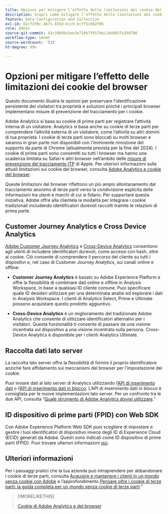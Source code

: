 ```yaml
---
title: Opzioni per mitigare l’effetto delle limitazioni dei cookie del browser
description: Scopri come mitigare l’effetto delle limitazioni dei cookie del browser per migliorare la raccolta dei dati per Adobe Analytics.
feature: Data Configuration and Collection
exl-id: 81cf3f0c-4871-435d-bcc9-bcff5c682f05
role: Admin
source-git-commit: 43c39b99cbae3e714b7f017dec14dd02fa350790
workflow-type: tm+mt
source-wordcount: '515'
ht-degree: 99%

---
```


# Opzioni per mitigare l’effetto delle limitazioni dei cookie del browser

Questo documento illustra le opzioni per preservare l’identificazione persistente dei visitatori tra proprietà e soluzioni poiché i principali browser implementano misure di prevenzione del tracciamento per i cookie.

Adobe Analytics si basa su cookie di prime parti per registrare l’attività interna di un visitatore. Analytics si basa anche su cookie di terze parti per comprendere l’attività esterna di un visitatore, come l’attività su altri domini di tua proprietà. I cookie di terze parti sono bloccati su molti browser e saranno in gran parte non disponibili con l’imminente rimozione del supporto da parte di Chrome (attualmente prevista per la fine del 2024). I cookie di prime parti sono consentiti su tutti i browser ma hanno una scadenza limitata su Safari e altri browser nell’ambito delle [misure di prevenzione del tracciamento ITP](https://webkit.org/tracking-prevention) di Apple. Per ulteriori informazioni sulle attuali limitazioni sui cookie del browser, consulta [Adobe Analytics e cookie del browser](cookies.md).

Queste limitazioni del browser riflettono un più ampio allontanamento dal tracciamento anonimo di terze parti verso la condivisione esplicita delle informazioni tra utenti e marchi di cui si fidano. Per supportare questa iniziativa, Adobe offre alla clientela la modalità per integrare i cookie tradizionali includendo identificatori durevoli raccolti tramite le relazioni di prima parte.

## Customer Journey Analytics e Cross Device Analytics

[Adobe Customer Journey Analytics](https://experienceleague.adobe.com/docs/analytics-platform/using/cja-overview/cja-overview.html?lang=it) e [Cross-Device Analytics](/help/components/cda/overview.md) consentono agli utenti di includere identificatori durevoli, come accessi con hash, oltre ai cookie. Ciò consente di comprendere il percorso del cliente su tutti i dispositivi e, nel caso di Customer Journey Analytics, sui canali online e offline:

* **Customer Journey Analytics** è basato su Adobe Experience Platform e offre la flessibilità di combinare dati online e offline in Analysis Workspace, in base a qualsiasi ID cliente comune. Puoi specificare quale ID desideri utilizzare per una determinata analisi ed esplorare i dati in Analysis Workspace. I clienti di Analytics Select, Prime e Ultimate possono acquistare questo prodotto aggiuntivo.

* **Cross-Device Analytics** è un miglioramento del tradizionale Adobe Analytics che consente di utilizzare identificatori alternativi per i visitatori. Questa funzionalità ti consente di passare da una visione incentrata sul dispositivo a una visione incentrata sulla persona. Cross-Device Analytics è disponibile per i clienti Analytics Ultimate.

## Raccolta dati lato server

La raccolta lato server offre la flessibilità di fornire il proprio identificatore anziché fare affidamento sui meccanismi del browser per l’impostazione dei cookie.

Puoi inviare dati al lato server di Analytics utilizzando l’[API di inserimento dati](https://github.com/AdobeDocs/analytics-1.4-apis/blob/master/docs/data-insertion-api/index.md) o l’[API di inserimento dati in blocco](https://www.adobe.io/apis/experiencecloud/analytics/docs.html#!AdobeDocs/analytics-2.0-apis/master/bdia.md). L’API di inserimento dati in blocco è consigliata per le nuove implementazioni lato server. Per un confronto tra le due API, consulta “[Quale strumento di Adobe Analytics dovrei utilizzare](/help/analyze/get-started/which-analytics-tool.md).”

## ID dispositivo di prime parti (FPID) con Web SDK

Con Adobe Experience Platform Web SDK puoi scegliere di impostare e gestire i tuoi identificatori di dispositivo invece degli ID di Experience Cloud (ECID) generati da Adobe. Questi sono indicati come ID dispositivo di prime parti (FPID). Puoi trovare ulteriori informazioni [qui](https://experienceleague.adobe.com/docs/experience-platform/edge/identity/first-party-device-ids.html).

## Ulteriori informazioni

Per i passaggi pratici che la tua azienda può intraprendere per abbandonare i cookie di terze parti, consulta [Acquisire e mantenere i clienti in un mondo senza cookie con Adobe](https://business.adobe.com/solutions/cookieless.html) e l’approfondimento [Pensare oltre i cookie di terze parti: la guida completa per un mondo senza cookie di terze parti](https://business.adobe.com/content/dam/www/us/en/pdfs/Adobe_Thinking_Beyond_the_Third_Party_Cookie.pdf).”

>[!MORELIKETHIS]
>
>[Cookie di Adobe Analytics e del browser](cookies.md)
